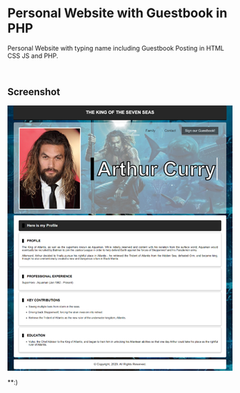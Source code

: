 # Personal Website with Guestbook in PHP

Personal Website with typing name including Guestbook Posting in HTML CSS JS and PHP.

</br>

## Screenshot

![Screenshot](https://github.com/moazzamgodil/php-guestbook-personal-website/blob/master/screencapture.png?raw=true)

**:)

